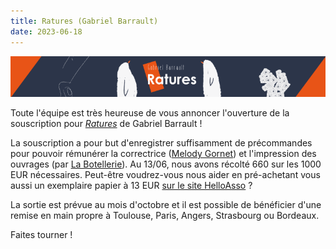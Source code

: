 ```yaml
---
title: Ratures (Gabriel Barrault)
date: 2023-06-18
---
```

![Bannière à partir de la couverture de Ratures avec titre du livre et nom de l'auteur](/_assets/uploads/images/blog/ratures_banniere.png)

Toute l'équipe est très heureuse de vous annoncer l'ouverture de la souscription pour [*Ratures*](https://editionsdusamedi.fr/static7/ratures) de Gabriel Barrault !

La souscription a pour but d'enregistrer suffisamment de précommandes pour pouvoir rémunérer la correctrice ([Melody Gornet](https://melodygornet.fr/)) et l'impression des ouvrages (par [La Botellerie](https://www.labotellerie.fr/)). Au 13/06, nous avons récolté 660 sur les 1000 EUR nécessaires. Peut-être voudrez-vous nous aider en pré-achetant vous aussi un exemplaire papier à 13 EUR [sur le site HelloAsso](https://www.helloasso.com/associations/les-editions-du-samedi/boutiques/ratures-gabriel-barrault-souscription) ?

La sortie est prévue au mois d'octobre et il est possible de bénéficier d'une remise en main propre à Toulouse, Paris, Angers, Strasbourg ou Bordeaux.

Faites tourner !